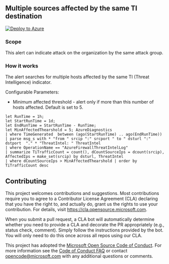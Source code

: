 ## Multiple sources affected by the same TI destination

[![Deploy to Azure](https://aka.ms/deploytoazurebutton)](https://portal.azure.com/#create/Microsoft.Template/uri/https%3A%2F%2Fraw.githubusercontent.com%2FAzure%2FAzure-Network-Security%2Fmaster%2FAzure%2520Firewall%2FQueries%2520and%2520Alerts%2FAlert%2520-%2520Firewall%2520Multiple%2520source%2520affected%2520by%2520the%2520same%2520TI%2520destination%2FMultipleSourceSameTI.json)

### Scope
This alert can indicate attack on the organization by the same attack group.

### How it works
The alert searches for multiple hosts affected by the same TI (Threat Intelligence) indicator.

Configurable Parameters:
- Minimum affected threshold - alert only if more than this number of hosts affected. Default is set to 5.

```
let RunTime = 1h; 
let StartRunTime = 1d; 
let EndRunTime = StartRunTime - RunTime; 
let MinAffectedThearshold = 5; AzureDiagnostics 
| where TimeGenerated  between (ago(StartRunTime) .. ago(EndRunTime)) 
| parse msg_s with * "from " srcip ":" srcport " to " dsturl ":" dstport  "." * "ThreatIntel: " ThreatIntel 
| where OperationName == "AzureFirewallThreatIntelLog" 
| summarize TiTrafficCount = count(), dCountSourceIps = dcount(srcip), AffectedIps = make_set(srcip) by dsturl, ThreatIntel 
| where dCountSourceIps > MinAffectedThearshold | order by TiTrafficCount desc
```

## Contributing

This project welcomes contributions and suggestions.  Most contributions require you to agree to a
Contributor License Agreement (CLA) declaring that you have the right to, and actually do, grant us
the rights to use your contribution. For details, visit https://cla.opensource.microsoft.com.

When you submit a pull request, a CLA bot will automatically determine whether you need to provide
a CLA and decorate the PR appropriately (e.g., status check, comment). Simply follow the instructions
provided by the bot. You will only need to do this once across all repos using our CLA.

This project has adopted the [Microsoft Open Source Code of Conduct](https://opensource.microsoft.com/codeofconduct/).
For more information see the [Code of Conduct FAQ](https://opensource.microsoft.com/codeofconduct/faq/) or
contact [opencode@microsoft.com](mailto:opencode@microsoft.com) with any additional questions or comments.
